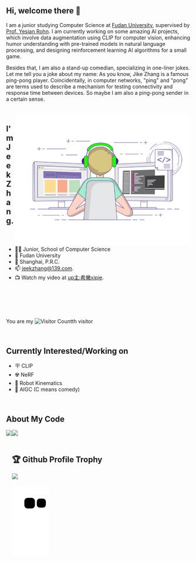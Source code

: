 ## Hi, welcome there 👋

I am a junior studying Computer Science at [Fudan University](https://www.fudan.edu.cn/), supervised by [Prof. Yesian Rohn](https://yesianrohn.github.io/). I am currently working on some amazing AI projects, which involve data augmentation using CLIP for computer vision, enhancing humor understanding with pre-trained models in natural language processing, and designing reinforcement learning AI algorithms for a small game.

Besides that, I am also a stand-up comedian, specializing in one-liner jokes. Let me tell you a joke about my name: As you know, Jike Zhang is a famous ping-pong player. Coincidentally, in computer networks, "ping" and "pong" are terms used to describe a mechanism for testing connectivity and response time between devices. So maybe I am also a ping-pong sender in a certain sense.

</br>

<img align="right" top='60' alt="GIF" src="gif3.gif" width="480"/>

## I'm Jeek Zhang.

- 👨‍🎓 Junior, School of Computer Science
- 🥚 Fudan University
- 🏫 Shanghai, P.R.C.
- 📫 [jeekzhang@139.com](mailto:jeekzhang@139.com).
- 📺 Watch my video at [up主:希撇xipie](https://space.bilibili.com/225946390).

</br>
</br>
</br>
</br>

You are my ![Visitor Count](https://profile-counter.glitch.me/jeekzhang/count.svg)th visitor

</br>

## Currently Interested/Working on
- 🪧 CLIP
- ☢️ NeRF
- 🤖 Robot Kinematics
- 🥰 AIGC (C means comedy)

</br>

## About My Code


<div>
    <img height="165" align="left" src="https://github-readme-stats.vercel.app/api?username=jeekzhang&theme=calm&show_icons=true" />
    <img src="https://github-readme-stats.vercel.app/api/top-langs/?username=jeekzhang&hide=VHDL&theme=calm&langs_count=6&layout=compact" />
</div> 

</br>

## 🏆 Github Profile Trophy
<img src="https://github-profile-trophy.vercel.app/?username=jeekzhang&column=8"/>


![commit-snake](https://raw.githubusercontent.com/jeekzhang/jeekzhang/output/github-contribution-grid-snake.svg)

